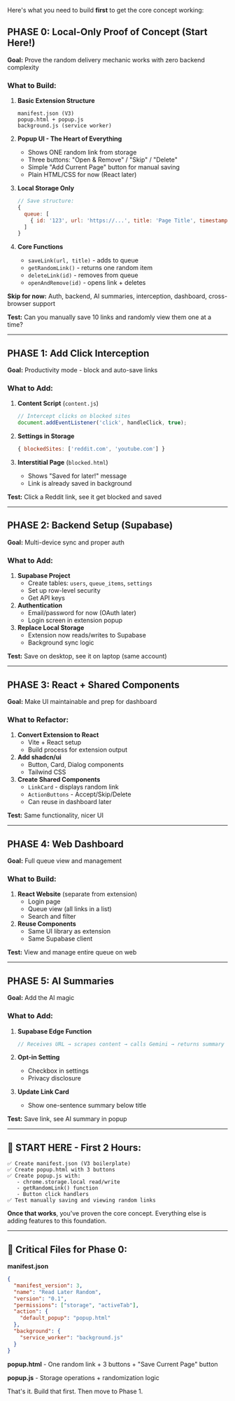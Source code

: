 Here's what you need to build **first** to get the core concept working:

## **PHASE 0: Local-Only Proof of Concept** (Start Here!)

**Goal:** Prove the random delivery mechanic works with zero backend complexity

### What to Build:

1. **Basic Extension Structure**
    
    ```
    manifest.json (V3)
    popup.html + popup.js
    background.js (service worker)
    
    ```
    
2. **Popup UI - The Heart of Everything**
    - Shows ONE random link from storage
    - Three buttons: "Open & Remove" / "Skip" / "Delete"
    - Simple "Add Current Page" button for manual saving
    - Plain HTML/CSS for now (React later)
3. **Local Storage Only**
    
    ```jsx
    // Save structure:
    {
      queue: [
        { id: '123', url: 'https://...', title: 'Page Title', timestamp: Date.now() }
      ]
    }
    
    ```
    
4. **Core Functions**
    - `saveLink(url, title)` - adds to queue
    - `getRandomLink()` - returns one random item
    - `deleteLink(id)` - removes from queue
    - `openAndRemove(id)` - opens link + deletes

**Skip for now:** Auth, backend, AI summaries, interception, dashboard, cross-browser support

**Test:** Can you manually save 10 links and randomly view them one at a time?

---

## **PHASE 1: Add Click Interception**

**Goal:** Productivity mode - block and auto-save links

### What to Add:

1. **Content Script** (`content.js`)
    
    ```jsx
    // Intercept clicks on blocked sites
    document.addEventListener('click', handleClick, true);
    
    ```
    
2. **Settings in Storage**
    
    ```jsx
    { blockedSites: ['reddit.com', 'youtube.com'] }
    
    ```
    
3. **Interstitial Page** (`blocked.html`)
    - Shows "Saved for later!" message
    - Link is already saved in background

**Test:** Click a Reddit link, see it get blocked and saved

---

## **PHASE 2: Backend Setup (Supabase)**

**Goal:** Multi-device sync and proper auth

### What to Add:

1. **Supabase Project**
    - Create tables: `users`, `queue_items`, `settings`
    - Set up row-level security
    - Get API keys
2. **Authentication**
    - Email/password for now (OAuth later)
    - Login screen in extension popup
3. **Replace Local Storage**
    - Extension now reads/writes to Supabase
    - Background sync logic

**Test:** Save on desktop, see it on laptop (same account)

---

## **PHASE 3: React + Shared Components**

**Goal:** Make UI maintainable and prep for dashboard

### What to Refactor:

1. **Convert Extension to React**
    - Vite + React setup
    - Build process for extension output
2. **Add shadcn/ui**
    - Button, Card, Dialog components
    - Tailwind CSS
3. **Create Shared Components**
    - `LinkCard` - displays random link
    - `ActionButtons` - Accept/Skip/Delete
    - Can reuse in dashboard later

**Test:** Same functionality, nicer UI

---

## **PHASE 4: Web Dashboard**

**Goal:** Full queue view and management

### What to Build:

1. **React Website** (separate from extension)
    - Login page
    - Queue view (all links in a list)
    - Search and filter
2. **Reuse Components**
    - Same UI library as extension
    - Same Supabase client

**Test:** View and manage entire queue on web

---

## **PHASE 5: AI Summaries**

**Goal:** Add the AI magic

### What to Add:

1. **Supabase Edge Function**
    
    ```jsx
    // Receives URL → scrapes content → calls Gemini → returns summary
    
    ```
    
2. **Opt-in Setting**
    - Checkbox in settings
    - Privacy disclosure
3. **Update Link Card**
    - Show one-sentence summary below title

**Test:** Save link, see AI summary in popup

---

## 🚀 **START HERE - First 2 Hours:**

```
✅ Create manifest.json (V3 boilerplate)
✅ Create popup.html with 3 buttons
✅ Create popup.js with:
   - chrome.storage.local read/write
   - getRandomLink() function
   - Button click handlers
✅ Test manually saving and viewing random links

```

**Once that works**, you've proven the core concept. Everything else is adding features to this foundation.

---

## 📝 Critical Files for Phase 0:

**manifest.json**

```json
{
  "manifest_version": 3,
  "name": "Read Later Random",
  "version": "0.1",
  "permissions": ["storage", "activeTab"],
  "action": {
    "default_popup": "popup.html"
  },
  "background": {
    "service_worker": "background.js"
  }
}

```

**popup.html** - One random link + 3 buttons + "Save Current Page" button

**popup.js** - Storage operations + randomization logic

That's it. Build that first. Then move to Phase 1.